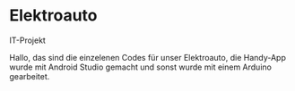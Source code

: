 # Elektroauto
IT-Projekt

Hallo,
das sind die einzelenen Codes für unser Elektroauto, die Handy-App wurde mit Android Studio gemacht und sonst wurde mit einem Arduino gearbeitet.
